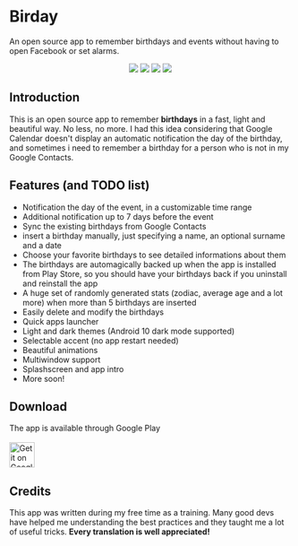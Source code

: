 # Birday

An open source app to remember birthdays and events without having to open Facebook or set alarms.

<p align='center'>
  <a href='https://github.com/m-i-n-a-r/birday/blob/master/LICENSE.md'><img src='https://img.shields.io/cocoapods/l/AFNetworking.svg'/></a>
  <img src='https://img.shields.io/badge/version-1.0.X-blue'/>
	<img src='https://img.shields.io/badge/status-wip-orange'/>
	<img src='https://img.shields.io/badge/-translations%20needed!-yellow'/>
</p>

## Introduction
This is an open source app to remember **birthdays** in a fast, light and beautiful way. No less, no more. I had this idea considering that Google Calendar doesn't display an automatic notification the day of the birthday, and sometimes i need to remember a birthday for a person who is not in my Google Contacts.

## Features (and TODO list)
- Notification the day of the event, in a customizable time range
- Additional notification up to 7 days before the event
- Sync the existing birthdays from Google Contacts
- insert a birthday manually, just specifying a name, an optional surname and a date
- Choose your favorite birthdays to see detailed informations about them
- The birthdays are automagically backed up when the app is installed from Play Store, so you should have your birthdays back if you uninstall and reinstall the app
- A huge set of randomly generated stats (zodiac, average age and a lot more) when more than 5 birthdays are inserted
- Easily delete and modify the birthdays
- Quick apps launcher
- Light and dark themes (Android 10 dark mode supported)
- Selectable accent (no app restart needed)
- Beautiful animations
- Multiwindow support
- Splashscreen and app intro
- More soon!

## Download
The app is available through Google Play\
\
<a href='https://play.google.com/store/apps/details?id=com.minar.birday'>
  <img height="45" alt="Get it on Google Play"
      src='https://play.google.com/intl/en_us/badges/images/apps/en-play-badge.png' />
</a>

## Credits
This app was written during my free time as a training. Many good devs have helped me understanding the best practices and they taught me a lot of useful tricks. **Every translation is well appreciated!**

